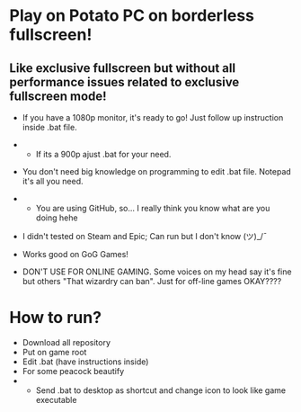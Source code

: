 # Play on Potato PC on borderless fullscreen!
## Like exclusive fullscreen but without all performance issues related to exclusive fullscreen mode!

- If you have a 1080p monitor, it's ready to go! Just follow up instruction inside .bat file.
- - If its a 900p ajust .bat for your need.
- You don't need big knowledge on programming to edit .bat file. Notepad it's all you need.
- - You are using GitHub, so... I really think you know what are you doing hehe
 
- I didn't tested on Steam and Epic; Can run but I don't know (ツ)_/¯
- Works good on GoG Games!
- DON'T USE FOR ONLINE GAMING. Some voices on my head say it's fine but others "That wizardry can ban". Just for off-line games OKAY????

# How to run?

- Download all repository
- Put on game root
- Edit .bat (have instructions inside)
- For some peacock beautify
- - Send .bat to desktop as shortcut and change icon to look like game executable
